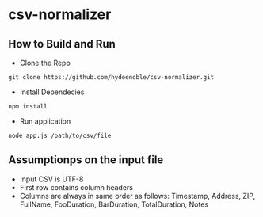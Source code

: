 # csv-normalizer

## How to Build and Run
* Clone the Repo
```
git clone https://github.com/hydeenoble/csv-normalizer.git
```
* Install Dependecies
```
npm install
```
* Run application
```
node app.js /path/to/csv/file
```

## Assumptionps on the input file
* Input CSV is UTF-8
* First row contains column headers
* Columns are always in same order as follows: Timestamp, Address, ZIP, FullName, FooDuration, BarDuration, TotalDuration, Notes